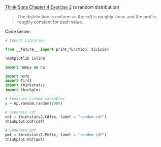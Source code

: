 [Think Stats Chapter 4 Exercise 2](http://greenteapress.com/thinkstats2/html/thinkstats2005.html#toc41) (a random distribution)

>The distribution is uniform as the cdf is roughly linear and the pmf is roughly constant for each value.

Code below:

```python
# Import Libraries

from __future__ import print_function, division

%matplotlib inline

import numpy as np

import nsfg
import first
import thinkstats2
import thinkplot

# Generate random variables
x = np.random.random(1000)

# Generate cdf
cdf = thinkstats2.Cdf(x, label = "random cdf")
thinkplot.Cdf(cdf)

# Generate pdf
pmf = thinkstats2.Pmf(x, label = "random cdf")
thinkplot.Pmf(pmf)

```



